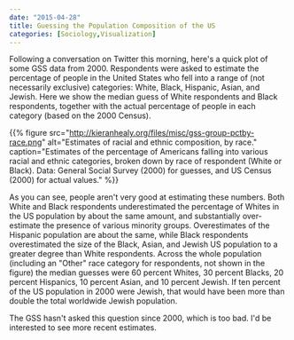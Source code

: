 ```yaml
---
date: "2015-04-28"
title: Guessing the Population Composition of the US
categories: [Sociology,Visualization]
---
```


Following a conversation on Twitter this morning, here's a quick plot of some GSS data from 2000. Respondents were asked to estimate the percentage of people in the United States who fell into a range of (not necessarily exclusive) categories: White, Black, Hispanic, Asian, and Jewish. Here we show the median guess of White respondents and Black respondents, together with the actual percentage of people in each category (based on the 2000 Census). 

{{% figure src="http://kieranhealy.org/files/misc/gss-group-pctby-race.png" alt="Estimates of racial and ethnic composition, by race." caption="Estimates of the percentage of Americans falling into various racial and ethnic categories, broken down by race of respondent (White or Black). Data: General Social Survey (2000) for guesses, and US Census (2000) for actual values." %}}

As you can see, people aren't very good at estimating these numbers. Both White and Black respondents underestimated the percentage of Whites in the US population by about the same amount, and substantially over-estimate the presence of various minority groups. Overestimates of the Hispanic population are about the same, while Black respondents overestimated the size of the Black, Asian, and Jewish US population to a greater degree than White respondents. Across the whole population (including an "Other" race category for respondents, not shown in the figure) the median guesses were 60 percent Whites, 30 percent Blacks, 20 percent Hispanics, 10 percent Asian, and 10 percent Jewish. If ten percent of the US population in 2000 were Jewish, that would have been more than double the total worldwide Jewish population.

The GSS hasn't asked this question since 2000, which is too bad. I'd be interested to see more recent estimates.

